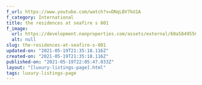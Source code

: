 ```yaml
---
f_url: https://www.youtube.com/watch?v=DNqLBV7kU1A
f_category: International
title: the residences at seafire s 801
f_image:
  url: https://development.nanproperties.com/assets/external/60a5849556c7de39e571a529_05.jpeg
  alt: null
slug: the-residences-at-seafire-s-801
updated-on: "2021-05-19T21:35:18.116Z"
created-on: "2021-05-19T21:35:18.116Z"
published-on: "2021-05-19T22:05:47.033Z"
layout: "[luxury-listings-page].html"
tags: luxury-listings-page
---
```


